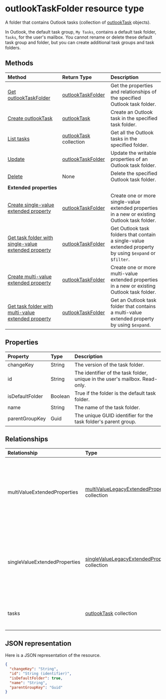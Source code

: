 # outlookTaskFolder resource type

A folder that contains Outlook tasks (collection of [outlookTask](outlooktask.md) objects). 

In Outlook, the default task group, `My Tasks`, contains a default task folder, `Tasks`, for the user's mailbox. 
You cannot rename or delete these default task group and folder, but you can create additional task groups and task folders.


## Methods

| Method		   | Return Type	|Description|
|:---------------|:--------|:----------|
|[Get outlookTaskFolder](../api/outlooktaskfolder_get.md) | [outlookTaskFolder](outlooktaskfolder.md) |Get the properties and relationships of the specified Outlook task folder.|
|[Create outlookTask](../api/outlooktaskfolder_post_tasks.md) |[outlookTask](outlooktask.md)| Create an Outlook task in the specified task folder.|
|[List tasks](../api/outlooktaskfolder_list_tasks.md) |[outlookTask](outlooktask.md) collection| Get all the Outlook tasks in the specified folder.|
|[Update](../api/outlooktaskfolder_update.md) | [outlookTaskFolder](outlooktaskfolder.md)	|Update the writable properties of an Outlook task folder. |
|[Delete](../api/outlooktaskfolder_delete.md) | None |Delete the specified Outlook task folder.|
|**Extended properties**| | |
|[Create single-value extended property](../api/singlevaluelegacyextendedproperty_post_singlevalueextendedproperties.md) |[outlookTaskFolder](outlooktaskfolder.md)  |Create one or more single-value extended properties in a new or existing Outlook task folder.   |
|[Get task folder with single-value extended property](../api/singlevaluelegacyextendedproperty_get.md)  | [outlookTaskFolder](outlooktaskfolder.md) | Get Outlook task folders that contain a single-value extended property by using `$expand` or `$filter`. |
|[Create multi-value extended property](../api/multivaluelegacyextendedproperty_post_multivalueextendedproperties.md) | [outlookTaskFolder](outlooktaskfolder.md) | Create one or more multi-value extended properties in a new or existing Outlook task folder.  |
|[Get task folder with multi-value extended property](../api/multivaluelegacyextendedproperty_get.md)  | [outlookTaskFolder](outlooktaskfolder.md) | Get an Outlook task folder that contains a multi-value extended property by using `$expand`. |


## Properties
| Property	   | Type	|Description|
|:---------------|:--------|:----------|
|changeKey|String|The version of the task folder.|
|id|String|The identifier of the task folder, unique in the user's mailbox. Read-only.|
|isDefaultFolder|Boolean|True if the folder is the default task folder.|
|name|String|The name of the task folder.|
|parentGroupKey|Guid|The unique GUID identifier for the task folder's parent group.|

## Relationships
| Relationship | Type	|Description|
|:---------------|:--------|:----------|
|multiValueExtendedProperties|[multiValueLegacyExtendedProperty](multivaluelegacyextendedproperty.md) collection|The collection of multi-value extended properties defined for the task folder. Read-only. Nullable.|
|singleValueExtendedProperties|[singleValueLegacyExtendedProperty](singlevaluelegacyextendedproperty.md) collection|The collection of single-value extended properties defined for the task folder. Read-only. Nullable.|
|tasks|[outlookTask](outlooktask.md) collection|The tasks in this task folder. Read-only. Nullable.|

## JSON representation
Here is a JSON representation of the resource.

<!-- {
  "blockType": "resource",
  "optionalProperties": [
    "multiValueExtendedProperties",
    "singleValueExtendedProperties",
    "tasks"
  ],
  "@odata.type": "microsoft.graph.outlookTaskFolder"
}-->

```json
{
  "changeKey": "String",
  "id": "String (identifier)",
  "isDefaultFolder": true,
  "name": "String",
  "parentGroupKey": "Guid"
}

```

<!-- uuid: 8fcb5dbc-d5aa-4681-8e31-b001d5168d79
2015-10-25 14:57:30 UTC -->
<!-- {
  "type": "#page.annotation",
  "description": "outlookTaskFolder resource",
  "keywords": "",
  "section": "documentation",
  "tocPath": ""
}-->